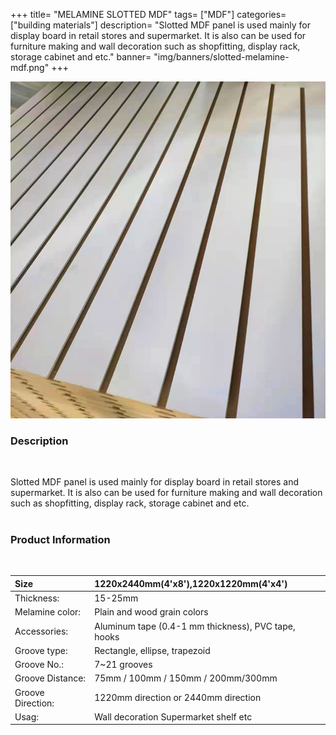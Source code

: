 +++
title= "MELAMINE SLOTTED MDF"
tags= ["MDF"]
categories= ["building materials"]
description= "Slotted MDF panel is used mainly for display board in retail stores and supermarket. It is also can be used for furniture making and wall decoration such as shopfitting, display rack, storage cabinet and etc."
banner= "img/banners/slotted-melamine-mdf.png"
+++

![](/img/banners/slotted-melamine-mdf.png)

### Description
<br /> 

Slotted MDF panel is used mainly for display board in retail stores and supermarket. It is also can be used for furniture making and wall decoration such as shopfitting, display rack, storage cabinet and etc. 
<br /> 
<br /> 

### Product Information

<br /> 

|Size|1220x2440mm(4'x8'),1220x1220mm(4'x4')|
|:-|:--|
|Thickness:|15-25mm|
|Melamine color:|Plain and wood grain colors|
|Accessories:|Aluminum tape (0.4-1 mm thickness), PVC tape, hooks|
|Groove type:|Rectangle, ellipse, trapezoid|
|Groove No.:|7~21 grooves|
|Groove Distance:|75mm / 100mm / 150mm / 200mm/300mm|
|Groove Direction:|1220mm direction or 2440mm direction|
|Usag:|Wall decoration Supermarket shelf etc|

